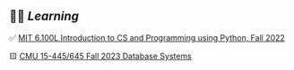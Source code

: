 
👨‍💻 ***Learning***
----

✅ [MIT 6.100L Introduction to CS and Programming using Python, Fall 2022](https://ocw.mit.edu/courses/6-100l-introduction-to-cs-and-programming-using-python-fall-2022/)

🟨 [CMU 15-445/645 Fall 2023 Database Systems](https://15445.courses.cs.cmu.edu/fall2023/)
